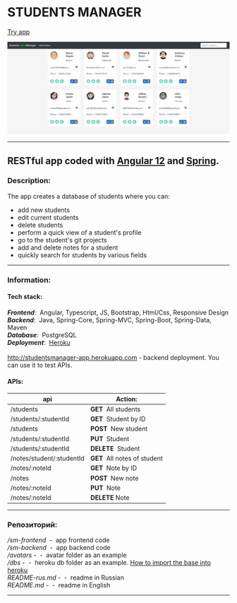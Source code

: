 # STUDENTS MANAGER

<a href="https://students-manager-webapp.herokuapp.com" target="_blank">Try app</a><br/>

<img src="screen-eng.jpg" alt="screenshot"/><br/>

------------
## RESTful app coded with <a href="https://angular.io" target="_blank">Angular 12</a> and <a href="https://spring.io" target="_blank">Spring</a>.

### Description:

The app creates a database of students where you can:
- add new students
- edit current students
- delete students
- perform a quick view of a student's profile
- go to the student's git projects
- add and delete notes for a student 
- quickly search for students by various fields

------------

### Information:

#### Tech stack:

**_Frontend_**:&nbsp; Angular, Typescript, JS, Bootstrap, Html/Css, Responsive Design<br/>
**_Backend_**:&nbsp; Java, Spring-Core, Spring-MVC, Spring-Boot, Spring-Data, Maven<br/>
**_Database_**:&nbsp; PostgreSQL<br/>
**_Deployment_**:&nbsp; <a href="https://www.heroku.com/" target="_blank">Heroku</a><br/><br/>
<a href="http://studentsmanager-app.herokuapp.com" target="_blank">http://studentsmanager-app.herokuapp.com</a>  - backend deployment. You can use it to test APIs.<br/>


#### APIs:

api                        |Action:
---------------------------|------------------------------
/students                  |**GET**&nbsp; All students
/students/:studentId       |**GET**&nbsp; Student by ID
/students                  |**POST**&nbsp; New student
/students/:studentId       |**PUT**&nbsp; Student
/students/:studentId       |**DELETE**&nbsp; Student
/notes/student/:studentId  |**GET**&nbsp; All notes of student
/notes/:noteId             |**GET**&nbsp; Note by ID
/notes                     |**POST**&nbsp; New note
/notes/:noteId             |**PUT**&nbsp; Note
/notes/:noteId             |**DELETE** Note

------------

### Репозиторий:
_/sm-frontend_ &nbsp;- &nbsp;app frontend code<br/>
_/sm-backend_ &nbsp;- &nbsp;app backend code<br/>
_/avatars_ - &nbsp;- &nbsp;avatar folder as an example<br/>
_/dbs_ - &nbsp;- &nbsp;heroku db folder as an example. <a href="https://devcenter.heroku.com/articles/heroku-postgres-import-export" target="_blank">How to import the base into heroku</a><br/>
_README-rus.md_ - &nbsp;- &nbsp;readme in Russian<br/>
_README.md_ - &nbsp;- &nbsp;readme in English

------------
